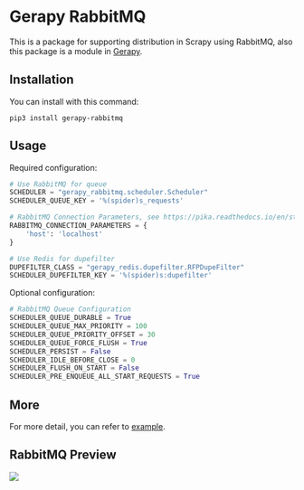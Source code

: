 # Gerapy RabbitMQ

This is a package for supporting distribution in Scrapy using RabbitMQ, also this
package is a module in [Gerapy](https://github.com/Gerapy/Gerapy).

## Installation

You can install with this command:

```shell script
pip3 install gerapy-rabbitmq
```

## Usage

Required configuration:

```python
# Use RabbitMQ for queue
SCHEDULER = "gerapy_rabbitmq.scheduler.Scheduler"
SCHEDULER_QUEUE_KEY = '%(spider)s_requests'

# RabbitMQ Connection Parameters, see https://pika.readthedocs.io/en/stable/modules/parameters.html
RABBITMQ_CONNECTION_PARAMETERS = {
    'host': 'localhost'
}

# Use Redis for dupefilter
DUPEFILTER_CLASS = "gerapy_redis.dupefilter.RFPDupeFilter"
SCHEDULER_DUPEFILTER_KEY = '%(spider)s:dupefilter'
```

Optional configuration:

```python
# RabbitMQ Queue Configuration
SCHEDULER_QUEUE_DURABLE = True
SCHEDULER_QUEUE_MAX_PRIORITY = 100
SCHEDULER_QUEUE_PRIORITY_OFFSET = 30
SCHEDULER_QUEUE_FORCE_FLUSH = True
SCHEDULER_PERSIST = False
SCHEDULER_IDLE_BEFORE_CLOSE = 0
SCHEDULER_FLUSH_ON_START = False
SCHEDULER_PRE_ENQUEUE_ALL_START_REQUESTS = True
```

## More

For more detail, you can refer to [example](./example).

## RabbitMQ Preview

![](https://qiniu.cuiqingcai.com/zjc82.png)